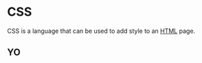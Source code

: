# CSS



CSS is a language that can be used to add style to an [HTML](/wiki/HTML) page.

## YO